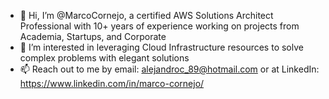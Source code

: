 - 👋 Hi, I’m @MarcoCornejo, a certified AWS Solutions Architect Professional with 10+ years of experience working on projects from Academia, Startups, and Corporate
- 👀 I’m interested in leveraging Cloud Infrastructure resources to solve complex problems with elegant solutions
- 📫 Reach out to me by email: alejandroc_89@hotmail.com or at LinkedIn: https://www.linkedin.com/in/marco-cornejo/

<!---
MarcoCornejo/MarcoCornejo is a ✨ special ✨ repository because its `README.md` (this file) appears on your GitHub profile.
You can click the Preview link to take a look at your changes.
--->
